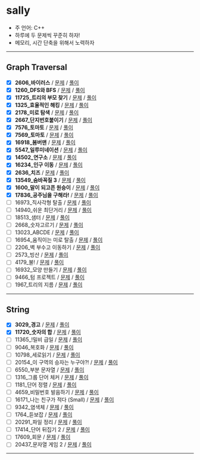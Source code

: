 # sally

- 주 언어: C++
- 하루에 두 문제씩 꾸준히 하자!
- 메모리, 시간 단축을 위해서 노력하자

---

## Graph Traversal

- [X] **2606_바이러스** / [문제](https://www.acmicpc.net/problem/2606) / [풀이]()
- [X] **1260_DFS와 BFS**  / [문제](https://www.acmicpc.net/problem/1260) / [풀이]()
- [X] **11725_트리의 부모 찾기** / [문제](https://www.acmicpc.net/problem/11725) / [풀이]()
- [X] **1325_효율적인 해킹** / [문제](https://www.acmicpc.net/problem/1325) / [풀이]()
- [X] **2178_미로 탐색** / [문제](https://www.acmicpc.net/problem/2178) / [풀이]()
- [X] **2667_단지번호붙이기** / [문제](https://www.acmicpc.net/problem/2667) / [풀이]()
- [X] **7576_토마토** / [문제](https://www.acmicpc.net/problem/7576) / [풀이]()
- [X] **7569_토마토** / [문제](https://www.acmicpc.net/problem/7569) / [풀이]()
- [X] **16918_봄버맨** / [문제](https://www.acmicpc.net/problem/16918) / [풀이]()
- [X] **5547_일루미네이션** / [문제](https://www.acmicpc.net/problem/5547) / [풀이]()
- [X] **14502_연구소** / [문제](https://www.acmicpc.net/problem/14502) / [풀이]()
- [X] **16234_인구 이동** / [문제](https://www.acmicpc.net/problem/16234) / [풀이]()
- [X] **2636_치즈** / [문제](https://www.acmicpc.net/problem/2636) / [풀이]()
- [X] **13549_숨바꼭질 3** / [문제](https://www.acmicpc.net/problem/13549) / [풀이]()
- [X] **1600_말이 되고픈 원숭이** / [문제](https://www.acmicpc.net/problem/1600) / [풀이]()
- [X] **17836_공주님을 구해라!** / [문제](https://www.acmicpc.net/problem/17836) / [풀이]()
- [ ] 16973_직사각형 탈출 / [문제](https://www.acmicpc.net/problem/16973) / [풀이]()
- [ ] 14940_쉬운 최단거리 / [문제](https://www.acmicpc.net/problem/14940) / [풀이]()
- [ ] 18513_샘터 / [문제](https://www.acmicpc.net/problem/18513) / [풀이]()
- [ ] 2668_숫자고르기 / [문제](https://www.acmicpc.net/problem/2668) / [풀이]()
- [ ] 13023_ABCDE / [문제](https://www.acmicpc.net/problem/13023) / [풀이]()
- [ ] 16954_움직이는 미로 탈출 / [문제](https://www.acmicpc.net/problem/16954) / [풀이]()
- [ ] 2206_벽 부수고 이동하기 / [문제](https://www.acmicpc.net/problem/2206) / [풀이]()
- [ ] 2573_빙산 / [문제](https://www.acmicpc.net/problem/2573) / [풀이]()
- [ ] 4179_불! / [문제](https://www.acmicpc.net/problem/4179) / [풀이]()
- [ ] 16932_모양 만들기 / [문제](https://www.acmicpc.net/problem/16932) / [풀이]()
- [ ] 9466_텀 프로젝트 / [문제](https://www.acmicpc.net/problem/9466) / [풀이]()
- [ ] 1967_트리의 지름 / [문제](https://www.acmicpc.net/problem/1967) / [풀이]()

---

## String

- [X] **3029_경고** / [문제](https://www.acmicpc.net/problem/3029) / [풀이]()
- [X] **11720_숫자의 합** / [문제](https://www.acmicpc.net/problem/11720) / [풀이]()
- [ ] 11365_!밀비 급일 / [문제](https://www.acmicpc.net/problem/11365) / [풀이]()
- [ ] 9046_복호화 / [문제](https://www.acmicpc.net/problem/9046) / [풀이]()
- [ ] 10798_세로읽기 / [문제](https://www.acmicpc.net/problem/10798) / [풀이]()
- [ ] 20154_이 구역의 승자는 누구야?! / [문제](https://www.acmicpc.net/problem/20154) / [풀이]()
- [ ] 6550_부분 문자열 / [문제](https://www.acmicpc.net/problem/6550) / [풀이]()
- [ ] 1316_그룹 단어 체커 / [문제](https://www.acmicpc.net/problem/1316) / [풀이]()
- [ ] 1181_단어 정렬 / [문제](https://www.acmicpc.net/problem/1181) / [풀이]()
- [ ] 4659_비밀번호 발음하기 / [문제](https://www.acmicpc.net/problem/4659) / [풀이]()
- [ ] 16171_나는 친구가 적다 (Small) / [문제](https://www.acmicpc.net/problem/16171) / [풀이]()
- [ ] 9342_염색체 / [문제](https://www.acmicpc.net/problem/9342) / [풀이]()
- [ ] 1764_듣보잡 / [문제](https://www.acmicpc.net/problem/1764) / [풀이]()
- [ ] 20291_파일 정리 / [문제](https://www.acmicpc.net/problem/20291) / [풀이]()
- [ ] 17414_단어 뒤집기 2 / [문제](https://www.acmicpc.net/problem/17414) / [풀이]()
- [ ] 17609_회문 / [문제](https://www.acmicpc.net/problem/17609) / [풀이]()
- [ ] 20437_문자열 게임 2 / [문제](https://www.acmicpc.net/problem/20437) / [풀이]()

---

